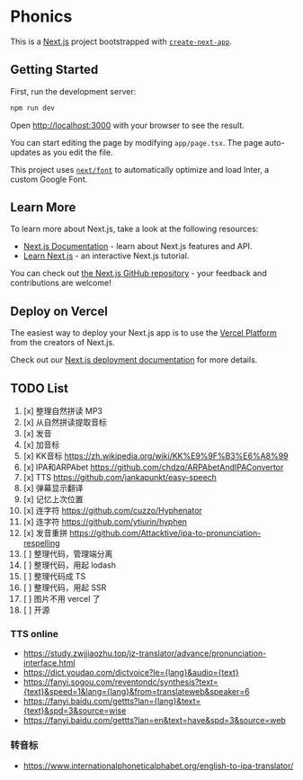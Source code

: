 # Phonics

This is a [Next.js](https://nextjs.org/) project bootstrapped with [`create-next-app`](https://github.com/vercel/next.js/tree/canary/packages/create-next-app).

## Getting Started

First, run the development server:

```bash
npm run dev
```

Open [http://localhost:3000](http://localhost:3000) with your browser to see the result.

You can start editing the page by modifying `app/page.tsx`. The page auto-updates as you edit the file.

This project uses [`next/font`](https://nextjs.org/docs/basic-features/font-optimization) to automatically optimize and load Inter, a custom Google Font.

## Learn More

To learn more about Next.js, take a look at the following resources:

- [Next.js Documentation](https://nextjs.org/docs) - learn about Next.js features and API.
- [Learn Next.js](https://nextjs.org/learn) - an interactive Next.js tutorial.

You can check out [the Next.js GitHub repository](https://github.com/vercel/next.js/) - your feedback and contributions are welcome!

## Deploy on Vercel

The easiest way to deploy your Next.js app is to use the [Vercel Platform](https://vercel.com/new?utm_medium=default-template&filter=next.js&utm_source=create-next-app&utm_campaign=create-next-app-readme) from the creators of Next.js.

Check out our [Next.js deployment documentation](https://nextjs.org/docs/deployment) for more details.

## TODO List

1. [x] 整理自然拼读 MP3
2. [x] 从自然拼读提取音标
3. [x] 发音
4. [x] 加音标
5. [x] KK音标 https://zh.wikipedia.org/wiki/KK%E9%9F%B3%E6%A8%99
6. [x] IPA和ARPAbet https://github.com/chdzq/ARPAbetAndIPAConvertor
7. [x] TTS https://github.com/jankapunkt/easy-speech
8. [x] 弹幕显示翻译
9. [x] 记忆上次位置
10. [x] 连字符 https://github.com/cuzzo/Hyphenator
11. [x] 连字符 https://github.com/ytiurin/hyphen
12. [x] 发音重拼 https://github.com/Attacktive/ipa-to-pronunciation-respelling
13. [ ] 整理代码，管理端分离
13. [ ] 整理代码，用起 lodash
14. [ ] 整理代码成 TS
15. [ ] 整理代码，用起 SSR
16. [ ] 图片不用 vercel 了
17. [ ] 开源


### TTS online

* https://study.zwjjiaozhu.top/jz-translator/advance/pronunciation-interface.html
* https://dict.youdao.com/dictvoice?le={lang}&audio={text}
* https://fanyi.sogou.com/reventondc/synthesis?text={text}&speed=1&lang={lang}&from=translateweb&speaker=6
* https://fanyi.baidu.com/gettts?lan={lang}&text={text}&spd=3&source=wise
* https://fanyi.baidu.com/gettts?lan=en&text=have&spd=3&source=web

### 转音标

* https://www.internationalphoneticalphabet.org/english-to-ipa-translator/



